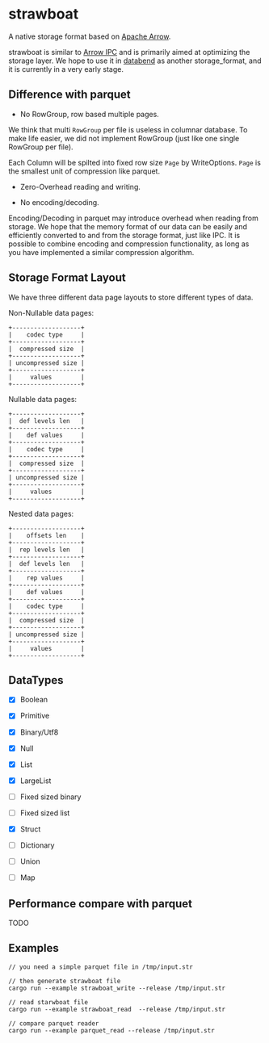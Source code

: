 # strawboat

A native storage format based on [Apache Arrow](https://arrow.apache.org/).

strawboat is similar to [Arrow IPC](https://arrow.apache.org/docs/python/ipc.html) and is primarily aimed at optimizing the storage layer. We hope to use it in [databend](https://github.com/datafuselabs/databend) as another storage_format, and it is currently in a very early stage.


## Difference with parquet

* No RowGroup, row based multiple pages.

We think that multi `RowGroup` per file is useless in columnar database. To make life easier, we did not implement RowGroup (just like one single RowGroup per file).

Each Column will be spilted into fixed row size `Page` by WriteOptions. `Page` is the smallest unit of compression like parquet.



* Zero-Overhead reading and writing. 




* No encoding/decoding.

Encoding/Decoding in parquet may introduce overhead when reading from storage. We hope that the memory format of our data can be easily and efficiently converted to and from the storage format, just like IPC. It is possible to combine encoding and compression functionality, as long as you have implemented a similar compression algorithm.

## Storage Format Layout

We have three different data page layouts to store different types of data.

Non-Nullable data pages:
```
+-------------------+
|    codec type     |
+-------------------+
|  compressed size  |
+-------------------+
| uncompressed size |
+-------------------+
|     values        |
+-------------------+
```

Nullable data pages:
```
+-------------------+
|  def levels len   |
+-------------------+
|    def values     |
+-------------------+
|    codec type     |
+-------------------+
|  compressed size  |
+-------------------+
| uncompressed size |
+-------------------+
|     values        |
+-------------------+
```

Nested data pages:
```
+-------------------+
|    offsets len    |
+-------------------+
|  rep levels len   |
+-------------------+
|  def levels len   |
+-------------------+
|    rep values     |
+-------------------+
|    def values     |
+-------------------+
|    codec type     |
+-------------------+
|  compressed size  |
+-------------------+
| uncompressed size |
+-------------------+
|     values        |
+-------------------+
```

## DataTypes

- [x] Boolean
- [x] Primitive 
- [x] Binary/Utf8 
- [x] Null
- [x] List 
- [x] LargeList 
- [ ] Fixed sized binary
- [ ] Fixed sized list
- [x] Struct 
- [ ] Dictionary
- [ ] Union
- [ ] Map


## Performance compare with parquet

TODO

## Examples 

```
// you need a simple parquet file in /tmp/input.str

// then generate strawboat file
cargo run --example strawboat_write --release /tmp/input.str

// read starwboat file
cargo run --example strawboat_read  --release /tmp/input.str

// compare parquet reader
cargo run --example parquet_read --release /tmp/input.str
```

